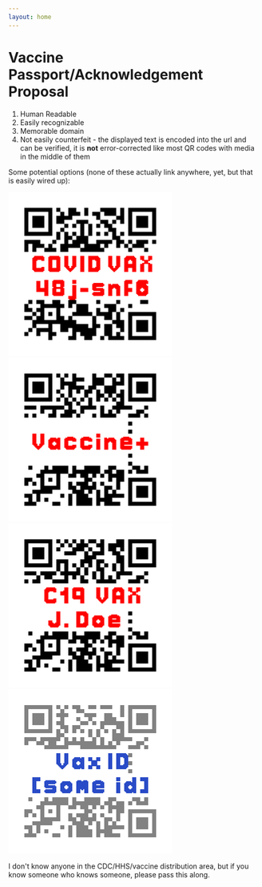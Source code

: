 ```yaml
---
layout: home
---
```


# Vaccine Passport/Acknowledgement Proposal

1. Human Readable
2. Easily recognizable
3. Memorable domain
4. Not easily counterfeit - the displayed text is encoded into the url and can be verified, it is **not** error-corrected like most QR codes with media in the middle of them 

Some potential options (none of these actually link anywhere, yet, but that is easily wired up):

[![](assets/output.png)](/C/PutAnIdHere.html)
[![](assets/output1.png)](/C/PutAnIdHere.html)
[![](assets/output2.png)](/C/PutAnIdHere.html)
[![](assets/output3.png)](/C/PutAnIdHere.html)

I don't know anyone in the CDC/HHS/vaccine distribution area, but if you know someone who knows someone, please pass this along.